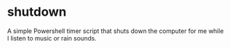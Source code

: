 # shutdown
A simple Powershell timer script that shuts down the computer for me while I listen to music or rain sounds.
